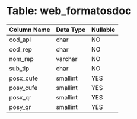 # Table: web_formatosdoc

| Column Name | Data Type | Nullable |
|-------------|-----------|----------|
| cod_apl | char | NO |
| cod_rep | char | NO |
| nom_rep | varchar | NO |
| sub_tip | char | NO |
| posx_cufe | smallint | YES |
| posy_cufe | smallint | YES |
| posx_qr | smallint | YES |
| posy_qr | smallint | YES |
